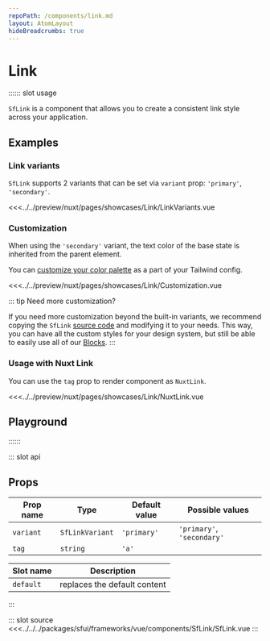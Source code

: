 ```yaml
---
repoPath: /components/link.md
layout: AtomLayout
hideBreadcrumbs: true
---
```

# Link

:::::: slot usage

`SfLink` is a component that allows you to create a consistent link style across your application. 

## Examples

### Link variants

`SfLink` supports 2 variants that can be set via `variant` prop: `'primary'`, `'secondary'`. 

<Showcase showcase-name="Link/LinkVariants">

<<<../../preview/nuxt/pages/showcases/Link/LinkVariants.vue
</Showcase>

### Customization

When using the `'secondary'` variant, the text color of the base state is inherited from the parent element.

You can [customize your color palette](../customization/theming.html) as a part of your Tailwind config.

<Showcase showcase-name="Link/Customization">

<<<../../preview/nuxt/pages/showcases/Link/Customization.vue
</Showcase>

::: tip Need more customization?

If you need more customization beyond the built-in variants, we recommend copying the `SfLink` [source code](#source) and modifying it to your needs. This way, you can have all the custom styles for your design system, but still be able to easily use all of our [Blocks](../blocks.html).
:::


### Usage with Nuxt Link

You can use the `tag` prop to render component as `NuxtLink`.

<Showcase showcase-name="Link/NuxtLink">
<<<../../preview/nuxt/pages/showcases/Link/NuxtLink.vue
</Showcase>

## Playground

<Generate />
::::::

::: slot api

## Props

| Prop name | Type             | Default value | Possible values    |
| --------- | ---------------- | ------------- | ------------------ |
| `variant`   | `SfLinkVariant`   | `'primary'`       | `'primary'`, `'secondary'` |
| `tag` | `string` | `'a'` | |

| Slot name | Description                  |
| --------- | ---------------------------- |
| `default`   | replaces the default content |

:::

::: slot source
<SourceCode>
<<<../../../packages/sfui/frameworks/vue/components/SfLink/SfLink.vue
</SourceCode>
:::
